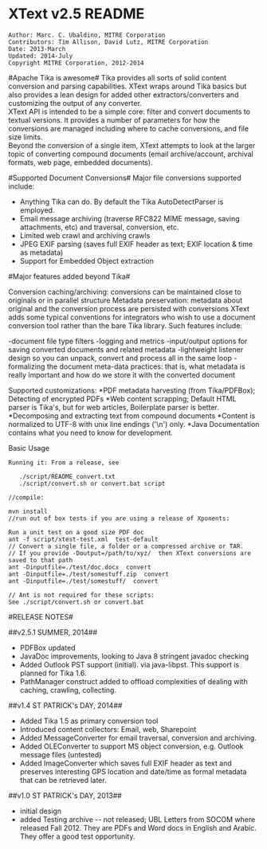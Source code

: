 XText v2.5 README
=================

    Author: Marc. C. Ubaldino, MITRE Corporation
    Contributors: Tim Allison, David Lutz, MITRE Corporation
    Date: 2013-March
    Updated: 2014-July
    Copyright MITRE Corporation, 2012-2014

#Apache Tika is awesome#
Tika  provides all sorts of solid content conversion and parsing capabilities.  XText wraps around Tika basics but 
also provides a lean design for added other extractors/converters and customizing the output of any converter.   
XText API is intended to be a simple core:  filter and convert documents to textual versions.   It provides a 
number of parameters for how the conversions are managed including where to cache conversions, and file size limits.  
Beyond the conversion of a single item, XText attempts to look at the larger topic of converting compound 
documents (email archive/account, archival formats, web page, embedded documents).

#Supported Document Conversions#
Major file conversions supported include:
* Anything Tika can do. By default the Tika AutoDetectParser is employed.
* Email message archiving (traverse RFC822 MIME message, saving attachments, etc) and traversal, conversion, etc.
* Limited web crawl and archiving crawls
* JPEG EXIF parsing (saves full EXIF header as text; EXIF location & time as metadata)
* Support for Embedded Object extraction

#Major features added beyond Tika#

Conversion caching/archiving: conversions can be maintained close to originals or in parallel structure
Metadata preservation: metadata about original and the conversion process are persisted with conversions
XText adds some typical conventions for integrators who wish to use a document conversion tool rather than the 
bare Tika library.   Such features include:

-document file type filters
-logging and metrics
-input/output options for saving converted documents and related metadata
-lightweight listener design so you can unpack, convert and process all in the same loop
-formalizing the document meta-data practices: that is, what metadata is really important and how do we store it with the converted document


Supported customizations:
*PDF metadata harvesting (from Tika/PDFBox);  Detecting of encrypted PDFs
*Web content scrapping;  Default HTML parser is Tika's, but for web articles, Boilerplate parser is better.
*Decomposing and extracting text from compound documents
*Content is normalized to UTF-8 with unix line endings ('\n') only.
*Java Documentation contains what you need to know for development.

Basic Usage

    Running it: From a release, see

       ./script/README_convert.txt
       ./script/convert.sh or convert.bat script

    //compile:
    
    mvn install
    //run out of box tests if you are using a release of Xponents:

    Run a unit test on a good size PDF doc
    ant -f script/xtest-test.xml  test-default
    // Convert a single file, a folder or a compressed archive or TAR.
    // If you provide -Doutput=/path/to/xyz/  then XText conversions are saved to that path
    ant -Dinputfile=./test/doc.docx  convert 
    ant -Dinputfile=./test/somestuff.zip  convert 
    ant -Dinputfile=./test/somestuff/  convert

    // Ant is not required for these scripts:
    See ./script/convert.sh or convert.bat  
  

#RELEASE NOTES#


##v2.5.1  SUMMER, 2014##
- PDFBox updated
- JavaDoc improvements, looking to Java 8 stringent javadoc checking
- Added Outlook PST support (initial). via java-libpst.  This support is planned for Tika 1.6.
- PathManager construct added to offload complexities of dealing with caching, crawling, collecting.

##v1.4  ST PATRICK's DAY, 2014##

- Added Tika 1.5 as primary conversion tool
- Introduced content collectors: Email, web, Sharepoint
- Added MessageConverter for email traversal, conversion and archiving. 
- Added OLEConverter to support MS object conversion, e.g. Outlook message files (untested)
- Added ImageConverter which saves full EXIF header as text and preserves interesting GPS location and date/time as formal metadata that can be retrieved later.

##v1.0  ST PATRICK's  DAY, 2013##
- initial design
- added Testing archive -- not released;  UBL Letters from SOCOM where released Fall 2012.  They are PDFs and Word docs in English and Arabic.  They offer a good test opportunity.


